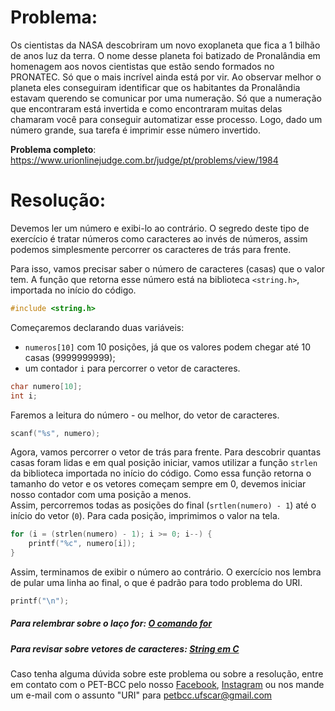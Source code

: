 # Problema:    
Os cientistas da NASA descobriram um novo exoplaneta que fica a 1 bilhão de anos luz da terra. O nome desse planeta foi batizado de Pronalândia em homenagem aos novos cientistas que estão sendo formados no PRONATEC. Só que o mais incrível ainda está por vir. Ao observar melhor o planeta eles conseguiram identificar que os habitantes da Pronalândia estavam querendo se comunicar por uma numeração. Só que a numeração que encontraram está invertida e como encontraram muitas delas chamaram você para conseguir automatizar esse processo. Logo, dado um número grande, sua tarefa é imprimir esse número invertido.

**Problema completo**: https://www.urionlinejudge.com.br/judge/pt/problems/view/1984


# Resolução:
Devemos ler um número e exibi-lo ao contrário. O segredo deste tipo de exercício é tratar números como caracteres ao invés de números, assim podemos simplesmente percorrer os caracteres de trás para frente.  

Para isso, vamos precisar saber o número de caracteres (casas) que o valor tem. A função que retorna esse número está na biblioteca `<string.h>`, importada no início do código.

```c
#include <string.h>
```

Começaremos declarando duas variáveis:
- `numeros[10]` com 10 posições, já que os valores podem chegar até 10 casas (9999999999);
- um contador `i` para percorrer o vetor de caracteres.

```c
char numero[10];
int i;
```

Faremos a leitura do número - ou melhor, do vetor de caracteres.

```c
scanf("%s", numero);
```

Agora, vamos percorrer o vetor de trás para frente. Para descobrir quantas casas foram lidas e em qual posição iniciar, vamos utilizar a função `strlen` da biblioteca importada no início do código. Como essa função retorna o tamanho do vetor e os vetores começam sempre em 0, devemos iniciar nosso contador com uma posição a menos.  
Assim, percorremos todas as posições do final (`srtlen(numero) - 1`) até o início do vetor (`0`). Para cada posição, imprimimos o valor na tela.

```c
for (i = (strlen(numero) - 1); i >= 0; i--) {
    printf("%c", numero[i]);
}
```

Assim, terminamos de exibir o número ao contrário. O exercício nos lembra de pular uma linha ao final, o que é padrão para todo problema do URI.

```c
printf("\n");
```

##### Para relembrar sobre o laço for: [O comando for](http://linguagemc.com.br/a-estrutura-de-repeticao-for-em-c/)
##### Para revisar sobre vetores de caracteres: [String em C](http://linguagemc.com.br/string-em-c-vetor-de-caracteres/)

Caso tenha alguma dúvida sobre este problema ou sobre a resolução, entre em contato com o PET-BCC pelo nosso
[Facebook](https://www.facebook.com/petbcc/),
[Instagram](https://www.instagram.com/petbcc.ufscar/)
ou nos mande um e-mail com o assunto "URI" para  petbcc.ufscar@gmail.com
